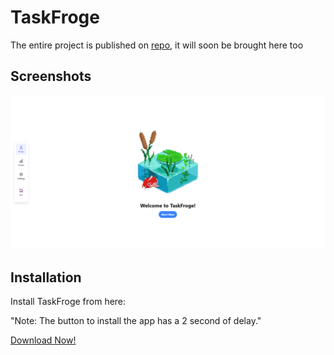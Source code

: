 
# TaskFroge

The entire project is published on [repo](https://github.com/Helixo22/TaskFroge), it will soon be brought here too


## Screenshots

![App Screenshot](image2024.png)


## Installation

Install TaskFroge from here:

"Note: The button to install the app has a 2 second of delay."

[Download Now!](https://taskfroge-6c8fe.web.app/#)
    
